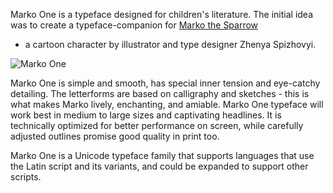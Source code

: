 Marko One is a typeface designed for children's literature. 
The initial idea was to create a typeface-companion for 
<a href="http://www.cyreal.org/2011/12/the-making-of-marko-horobchik/">Marko the Sparrow</a> 
- a cartoon character by illustrator and type designer 
Zhenya Spizhovyi. 

![Marko One](http://www.cyreal.org/wp-content/uploads/2011/12/promo2.jpg)

Marko One is simple and smooth, has special inner tension 
and eye-catchy detailing. The letterforms are based on 
calligraphy and sketches - this is what makes Marko lively, 
enchanting, and amiable. Marko One typeface will work best 
in medium to large sizes and captivating headlines. 
It is technically optimized for better performance on screen,
while carefully adjusted outlines promise good quality in print too.

Marko One is a Unicode typeface family that supports 
languages that use the Latin script and its variants, and 
could be expanded to support other scripts.
